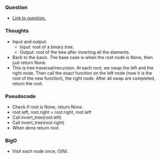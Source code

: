 ### Question
- [Link to question.](https://leetcode.com/problems/invert-binary-tree/description/)

### Thoughts
- Input and output: 
    - Input: root of a binary tree.
    - Output: root of the tree after inverting all the elements.
- Back to the basic. The base case is when the root node is None, then just return None.
- This is tree traversal/recursion. At each root, we swap the left and the right node. Then call the exact function on the left node (now it is the root of the new function), the right node. After all swap are completed, return the root.

### Pseudocode
- Check if root is None, return None.
- root.left, root.right = root.right, root.left
- Call invert_tree(root.left)
- Call invert_tree(root.right)
- When done return root.

### BigO
- Visit each node once, O(N).


